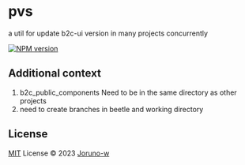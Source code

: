 # pvs
a util for update b2c-ui version in many projects concurrently

[![NPM version](https://img.shields.io/badge/npm-v1.0.17-success)](https://www.npmjs.com/package/pkg-name)

## Additional context
1. b2c_public_components Need to be in the same directory as other projects
2. need to create branches in beetle and working directory

## License

[MIT](./LICENSE) License © 2023 [Joruno-w](https://github.com/Joruno-w)

